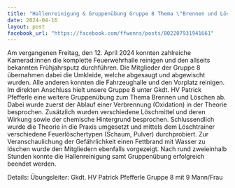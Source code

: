 ```yaml
---
title: "Hallenreinigung & Gruppenübung Gruppe 8 Thema \"Brennen und Löschen\""
date: 2024-04-16
layout: post
facebook_url: "https://facebook.com/ffwenns/posts/802207931941661"
---
```


Am vergangenen Freitag, den 12. April 2024 konnten zahlreiche Kamerad:innen die komplette Feuerwehrhalle reinigen und den allseits bekannten Frühjahrsputz durchführen. Die Mitglieder der Gruppe 8 übernahmen dabei die Umkleide, welche abgesaugt und abgewischt wurden. Alle anderen konnten die Fahrzeughalle und den Vorplatz reinigen. Im direkten Anschluss hielt unsere Gruppe 8 unter Gkdt. HV Patrick Pfefferle eine weitere Gruppenübung zum Thema Brennen und Löschen ab. Dabei wurde zuerst der Ablauf einer Verbrennung (Oxidation) in der Theorie besprochen. Zusätzlich wurden verschiedene Löschmittel und deren Wirkung sowie der chemische Hintergrund besprochen. Schlussendlich wurde die Theorie in die Praxis umgesetzt und mittels dem Löschtrainer verschiedene Feuerlöschertypen (Schaum, Pulver) durchprobiert. Zur Veranschaulichung der Gefährlichkeit einen Fettbrand mit Wasser zu löschen wurde den Mitgliedern ebenfalls vorgezeigt. Nach rund zweieinhalb Stunden konnte die Hallenreinigung samt Gruppenübung erfolgreich beendet werden. 

Details:
Übungsleiter: Gkdt. HV Patrick Pfefferle
Gruppe 8 mit 9 Mann/Frau